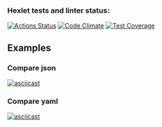 ### Hexlet tests and linter status:
[![Actions Status](https://github.com/rimaris/frontend-project-46/workflows/hexlet-check/badge.svg)](https://github.com/rimaris/frontend-project-46/actions)
[![Code Climate](https://codeclimate.com/github/rimaris/frontend-project-46.png)](https://codeclimate.com/github/rimaris/frontend-project-46)
[![Test Coverage](https://api.codeclimate.com/v1/badges/28a5dc34089c418994c1/test_coverage)](https://codeclimate.com/github/rimaris/frontend-project-46/test_coverage)
## Examples
### Compare json
[![asciicast](https://asciinema.org/a/PbccFJ1Tl4UOrOwtLf0JuOU1B.svg)](https://asciinema.org/a/PbccFJ1Tl4UOrOwtLf0JuOU1B)
### Compare yaml
[![asciicast](https://asciinema.org/a/FDIiudqnZXc1jGD0JN98Itecm.svg)](https://asciinema.org/a/FDIiudqnZXc1jGD0JN98Itecm)